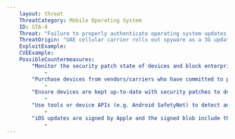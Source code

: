 ```yaml
---
    layout: threat
    ThreatCategory: Mobile Operating System
    ID: STA-4
    Threat: "Failure to properly authenticate operating system updates, enabling attackers to provide a malicious update."
    ThreatOrigin: "UAE cellular carrier rolls out spyware as a 3G update [^203]"
    ExploitExample:
    CVEExample:
    PossibleCountermeasures:
        "Monitor the security patch state of devices and block enterprise connectivity from out-of-date devices with known exploitable vulnerabilities.":
            -
        "Purchase devices from vendors/carriers who have committed to providing timely updates or who have known track records for prompt updates.":
            -
        "Ensure devices are kept up-to-date with security patches to decrease the likelihood that they can be rooted/jailbroken.":
            -
        "Use tools or device APIs (e.g. Android SafetyNet) to detect and block enterprise connectivity from known compromised devices.":
            -
        "iOS updates are signed by Apple and the signed blob include the requesting device's unique ID and a nonce to ensure retrieved updates are intended for that device. The signature is verified using the chain-of-trust established at device boot to ensure the update was provided by Apple.":
            - 
---
```

